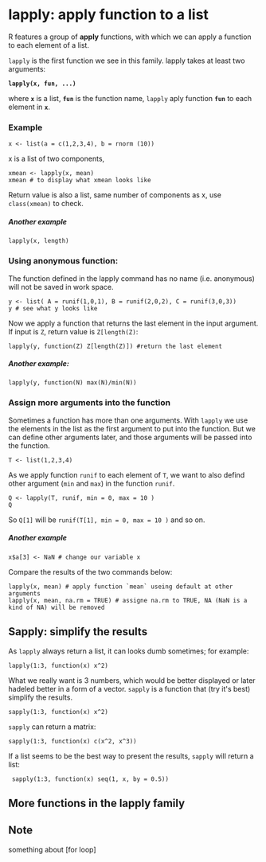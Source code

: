 # lapply: apply function to a list
R features a group of **apply** functions, with which we can apply a function to each element of a list. 

`lapply` is the first function we see in this family. lapply takes at least two arguments: 

**`lapply(x, fun, ...)`**

where **`x`** is a list, **`fun`** is the function name, `lapply` aply function **`fun`** to each element in **`x`**.

### Example
	x <- list(a = c(1,2,3,4), b = rnorm (10))

 x is a list of two components,
  
    xmean <- lapply(x, mean)
    xmean # to display what xmean looks like
  
 Return value is also a list, same number of components as x, use `class(xmean)` to check.
  
##### Another example   
  
    lapply(x, length)

### Using anonymous function: 
The function defined in the lapply command has no name (i.e. anonymous) will not be saved in work space.

    y <- list( A = runif(1,0,1), B = runif(2,0,2), C = runif(3,0,3))
    y # see what y looks like 

Now we apply a function that returns the last element in the input argument. If input is `Z`, return value is `Z[length(Z)`:
   
    lapply(y, function(Z) Z[length(Z)]) #return the last element

##### Another example:

    lapply(y, function(N) max(N)/min(N))
  
### Assign more arguments into the function
Sometimes a function has more than one arguments. With `lapply` we use the elements in the list as the first argument to put into the function. But we can define other arguments later, and those arguments will be passed into the function.

    T <- list(1,2,3,4)

As we apply function `runif` to each element of `T`, we want to also defind other argument (`min` and `max`) in the function `runif`. 
    
    Q <- lapply(T, runif, min = 0, max = 10 )
    Q
 
So `Q[1]` will be `runif(T[1], min = 0, max = 10 )` and so on.    
    
##### Another example

    x$a[3] <- NaN # change our variable x

Compare the results of the two commands below:

    lapply(x, mean) # apply function `mean` useing default at other arguments
    lapply(x, mean, na.rm = TRUE) # assigne na.rm to TRUE, NA (NaN is a kind of NA) will be removed

## Sapply: simplify the results
As `lapply` always return a list, it can looks dumb sometimes; for example:

  	lapply(1:3, function(x) x^2)
  
What we really want is 3 numbers, which would be better displayed or later hadeled better in a form of a vector. `sapply` is a function that (try it's best) simplify the results.

	sapply(1:3, function(x) x^2)
	
`sapply` can return a matrix:

	sapply(1:3, function(x) c(x^2, x^3))
	
If a list seems to be the best way to present the results, `sapply` will return a list:
	
	 sapply(1:3, function(x) seq(1, x, by = 0.5))



## More functions in the lapply family

## Note
something about [for loop]    

